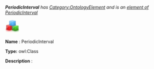 ___PeriodicInterval__ 
 has
 [Category:OntologyElement](../../Category/OntologyElement "Category:OntologyElement") 
 and is an
 [element of](../../Property/ElementOf "Property:ElementOf") 
[PeriodicInterval](../../Submissions/PeriodicInterval "Submissions:PeriodicInterval")_




  





[![Class](../public/images/thumb/2/27/Class.gif/45px-Class.gif)](../../Image/Class.gif "Class")


__Name__ 
 : PeriodicInterval
 



__Type:__ 
 owl:Class
 



__Description__ 
 :